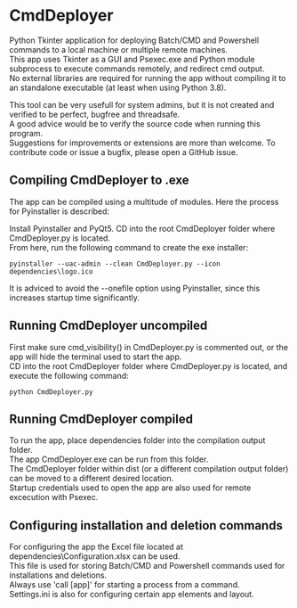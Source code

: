 # CmdDeployer
Python Tkinter application for deploying Batch/CMD and Powershell commands to a local machine or multiple remote machines.<br>
This app uses Tkinter as a GUI and Psexec.exe and Python module subprocess to execute commands remotely, and redirect cmd output.<br>
No external libraries are required for running the app without compiling it to an standalone executable (at least when using Python 3.8).

This tool can be very usefull for system admins, but it is not created and verified to be perfect, bugfree and threadsafe.<br>
A good advice would be to verify the source code when running this program.<br>
Suggestions for improvements or extensions are more than welcome. To contribute code or issue a bugfix, please open a GitHub issue.

## Compiling CmdDeployer to .exe
The app can be compiled using a multitude of modules.
Here the process for Pyinstaller is described:

Install Pyinstaller and PyQt5. CD into the root CmdDeployer folder where CmdDeployer.py is located.<br>
From here, run the following command to create the exe installer:

```
pyinstaller --uac-admin --clean CmdDeployer.py --icon dependencies\logo.ico
```

It is adviced to avoid the --onefile option using Pyinstaller, since this increases startup time significantly.

## Running CmdDeployer uncompiled
First make sure cmd_visibility() in CmdDeployer.py is commented out, or the app will hide the terminal used to start the app.<br>
CD into the root CmdDeployer folder where CmdDeployer.py is located, and execute the following command:
```
python CmdDeployer.py
```

## Running CmdDeployer compiled
To run the app, place dependencies folder into the compilation output folder.<br>
The app CmdDeployer.exe can be run from this folder.<br>
The CmdDeployer folder within dist (or a different compilation output folder) can be moved to a different desired location.<br>
Startup credentials used to open the app are also used for remote excecution with Psexec.<br>

## Configuring installation and deletion commands
For configuring the app the Excel file located at dependencies\Configuration.xlsx can be used.<br>
This file is used for storing Batch/CMD and Powershell commands used for installations and deletions.<br>
Always use 'call [app]' for starting a process from a command.<br>
Settings.ini is also for configuring certain app elements and layout.<br>
